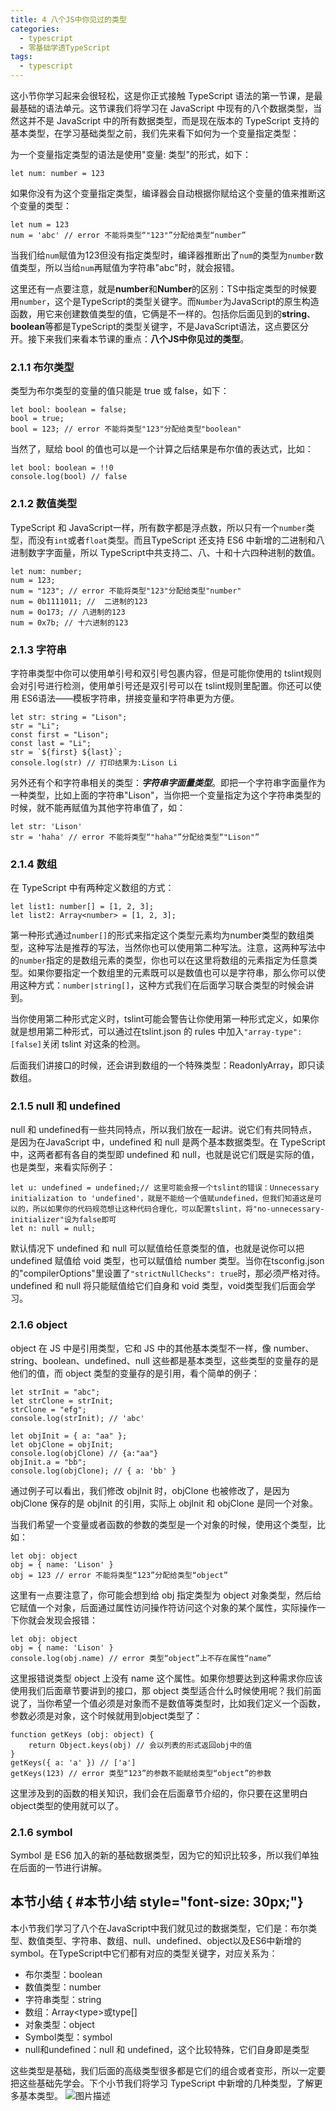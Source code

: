 ```yaml
---
title: 4 八个JS中你见过的类型
categories: 
  - typescript
  - 零基础学透TypeScript
tags: 
  - typescript
---
```


这小节你学习起来会很轻松，这是你正式接触 TypeScript
语法的第一节课，是最最基础的语法单元。这节课我们将学习在 JavaScript
中现有的八个数据类型，当然这并不是 JavaScript
中的所有数据类型，而是现在版本的 TypeScript
支持的基本类型，在学习基础类型之前，我们先来看下如何为一个变量指定类型：

为一个变量指定类型的语法是使用"变量: 类型"的形式，如下：

``` {.language-typescript}
let num: number = 123
```

如果你没有为这个变量指定类型，编译器会自动根据你赋给这个变量的值来推断这个变量的类型：

``` {.language-typescript}
let num = 123
num = 'abc' // error 不能将类型“"123"”分配给类型“number”
```

当我们给`num`赋值为123但没有指定类型时，编译器推断出了`num`的类型为`number`数值类型，所以当给`num`再赋值为字符串"abc"时，就会报错。

这里还有一点要注意，就是**number**和**Number**的区别：TS中指定类型的时候要用`number`，这个是TypeScript的类型关键字。而`Number`为JavaScript的原生构造函数，用它来创建数值类型的值，它俩是不一样的。包括你后面见到的**string**、**boolean**等都是TypeScript的类型关键字，不是JavaScript语法，这点要区分开。接下来我们来看本节课的重点：**八个JS中你见过的类型**。

### 2.1.1 布尔类型

类型为布尔类型的变量的值只能是 true 或 false，如下：

``` {.language-typescript}
let bool: boolean = false;
bool = true;
bool = 123; // error 不能将类型"123"分配给类型"boolean"
```

当然了，赋给 bool 的值也可以是一个计算之后结果是布尔值的表达式，比如：

``` {.language-typescript}
let bool: boolean = !!0
console.log(bool) // false
```

### 2.1.2 数值类型

TypeScript 和 JavaScript一样，所有数字都是浮点数，所以只有一个`number`类型，而没有`int`或者`float`类型。而且TypeScript 还支持 ES6 中新增的二进制和八进制数字字面量，所以 TypeScript中共支持二、八、十和十六四种进制的数值。

``` {.language-typescript}
let num: number;
num = 123;
num = "123"; // error 不能将类型"123"分配给类型"number"
num = 0b1111011; //  二进制的123
num = 0o173; // 八进制的123
num = 0x7b; // 十六进制的123
```

### 2.1.3 字符串

字符串类型中你可以使用单引号和双引号包裹内容，但是可能你使用的 tslint规则会对引号进行检测，使用单引号还是双引号可以在 tslint规则里配置。你还可以使用 ES6语法——模板字符串，拼接变量和字符串更为方便。

``` {.language-typescript}
let str: string = "Lison";
str = "Li";
const first = "Lison";
const last = "Li";
str = `${first} ${last}`;
console.log(str) // 打印结果为:Lison Li
```

另外还有个和字符串相关的类型：***字符串字面量类型***。即把一个字符串字面量作为一种类型，比如上面的字符串"Lison"，当你把一个变量指定为这个字符串类型的时候，就不能再赋值为其他字符串值了，如：

``` {.language-typescript}
let str: 'Lison'
str = 'haha' // error 不能将类型“"haha"”分配给类型“"Lison"”
```

### 2.1.4 数组

在 TypeScript 中有两种定义数组的方式：

``` {.language-typescript}
let list1: number[] = [1, 2, 3];
let list2: Array<number> = [1, 2, 3];
```

第一种形式通过`number[]`的形式来指定这个类型元素均为number类型的数组类型，这种写法是推荐的写法，当然你也可以使用第二种写法。注意，这两种写法中的`number`指定的是数组元素的类型，你也可以在这里将数组的元素指定为任意类型。如果你要指定一个数组里的元素既可以是数值也可以是字符串，那么你可以使用这种方式：`number|string[]`，这种方式我们在后面学习联合类型的时候会讲到。

当你使用第二种形式定义时，tslint可能会警告让你使用第一种形式定义，如果你就是想用第二种形式，可以通过在tslint.json 的 rules 中加入`"array-type": [false]`关闭 tslint 对这条的检测。

后面我们讲接口的时候，还会讲到数组的一个特殊类型：ReadonlyArray，即只读数组。

### 2.1.5 null 和 undefined

null 和 undefined有一些共同特点，所以我们放在一起讲。说它们有共同特点，是因为在JavaScript 中，undefined 和 null 是两个基本数据类型。在 TypeScript 中，这两者都有各自的类型即 undefined 和 null，也就是说它们既是实际的值，也是类型，来看实际例子：

``` {.language-typescript}
let u: undefined = undefined;// 这里可能会报一个tslint的错误：Unnecessary initialization to 'undefined'，就是不能给一个值赋undefined，但我们知道这是可以的，所以如果你的代码规范想让这种代码合理化，可以配置tslint，将"no-unnecessary-initializer"设为false即可
let n: null = null; 
```

默认情况下 undefined 和 null 可以赋值给任意类型的值，也就是说你可以把undefined 赋值给 void 类型，也可以赋值给 number 类型。当你在tsconfig.json的"compilerOptions"里设置了`"strictNullChecks": true`时，那必须严格对待。undefined 和 null 将只能赋值给它们自身和 void 类型，void类型我们后面会学习。

### 2.1.6 object

object 在 JS 中是引用类型，它和 JS 中的其他基本类型不一样，像 number、string、boolean、undefined、null 这些都是基本类型，这些类型的变量存的是他们的值，而 object 类型的变量存的是引用，看个简单的例子：

``` {.language-typescript}
let strInit = "abc";
let strClone = strInit;
strClone = "efg";
console.log(strInit); // 'abc'

let objInit = { a: "aa" };
let objClone = objInit;
console.log(objClone) // {a:"aa"}
objInit.a = "bb";
console.log(objClone); // { a: 'bb' }
```

通过例子可以看出，我们修改 objInit 时，objClone 也被修改了，是因为 objClone 保存的是 objInit 的引用，实际上 objInit 和 objClone 是同一个对象。

当我们希望一个变量或者函数的参数的类型是一个对象的时候，使用这个类型，比如：

``` {.language-typescript}
let obj: object
obj = { name: 'Lison' }
obj = 123 // error 不能将类型“123”分配给类型“object”
```

这里有一点要注意了，你可能会想到给 obj 指定类型为 object 对象类型，然后给它赋值一个对象，后面通过属性访问操作符访问这个对象的某个属性，实际操作一下你就会发现会报错：

``` {.language-typescript}
let obj: object
obj = { name: 'Lison' }
console.log(obj.name) // error 类型“object”上不存在属性“name”
```

这里报错说类型 object 上没有 name 这个属性。如果你想要达到这种需求你应该使用我们后面章节要讲到的接口，那 object 类型适合什么时候使用呢？我们前面说了，当你希望一个值必须是对象而不是数值等类型时，比如我们定义一个函数，参数必须是对象，这个时候就用到object类型了：

``` {.language-typescript}
function getKeys (obj: object) {
    return Object.keys(obj) // 会以列表的形式返回obj中的值
}
getKeys({ a: 'a' }) // ['a']
getKeys(123) // error 类型“123”的参数不能赋给类型“object”的参数
```

这里涉及到的函数的相关知识，我们会在后面章节介绍的，你只要在这里明白object类型的使用就可以了。

### 2.1.6 symbol

Symbol 是 ES6 加入的新的基础数据类型，因为它的知识比较多，所以我们单独在后面的一节进行讲解。

本节小结  { #本节小结 style="font-size: 30px;"}
--------

本小节我们学习了八个在JavaScript中我们就见过的数据类型，它们是：布尔类型、数值类型、字符串、数组、null、undefined、object以及ES6中新增的symbol。在TypeScript中它们都有对应的类型关键字，对应关系为：

-   布尔类型：boolean
-   数值类型：number
-   字符串类型：string
-   数组：Array\<type\>或type[]
-   对象类型：object
-   Symbol类型：symbol
-   null和undefined：null 和 undefined，这个比较特殊，它们自身即是类型

这些类型是基础，我们后面的高级类型很多都是它们的组合或者变形，所以一定要把这些基础先学会。下个小节我们将学习 TypeScript 中新增的几种类型，了解更多基本类型。
![图片描述](http://img.mukewang.com/5cf4bf49000143cc16000998.jpg)
